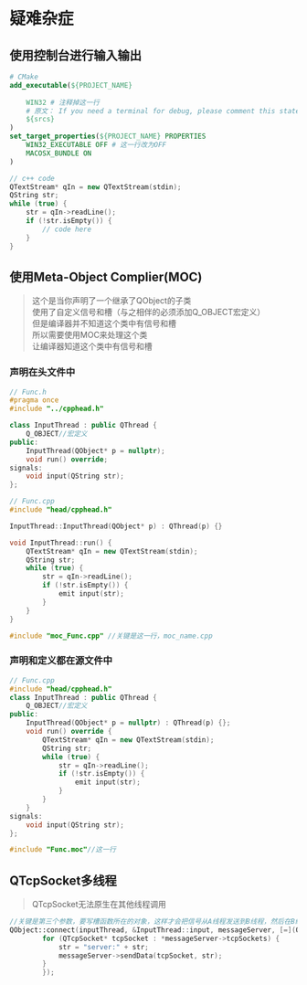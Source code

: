 ---
---

# 疑难杂症

## 使用控制台进行输入输出

```cmake
# CMake
add_executable(${PROJECT_NAME}
    
    WIN32 # 注释掉这一行 
    # 原文： If you need a terminal for debug, please comment this statement 
    ${srcs}
) 
set_target_properties(${PROJECT_NAME} PROPERTIES
    WIN32_EXECUTABLE OFF # 这一行改为OFF
    MACOSX_BUNDLE ON
)
```

```cpp
// c++ code
QTextStream* qIn = new QTextStream(stdin);
QString str;
while (true) {
    str = qIn->readLine();
    if (!str.isEmpty()) {
        // code here
    }
}
```

## 使用Meta-Object Complier(MOC)

>这个是当你声明了一个继承了QObject的子类\
>使用了自定义信号和槽（与之相伴的必须添加Q_OBJECT宏定义）\
>但是编译器并不知道这个类中有信号和槽\
>所以需要使用MOC来处理这个类\
>让编译器知道这个类中有信号和槽

### 声明在头文件中

```cpp
// Func.h
#pragma once 
#include "../cpphead.h"

class InputThread : public QThread {
    Q_OBJECT//宏定义
public:
    InputThread(QObject* p = nullptr);
    void run() override;
signals:
    void input(QString str);
};
```

```cpp
// Func.cpp
#include "head/cpphead.h"

InputThread::InputThread(QObject* p) : QThread(p) {}

void InputThread::run() {
    QTextStream* qIn = new QTextStream(stdin);
    QString str;
    while (true) {
        str = qIn->readLine();
        if (!str.isEmpty()) {
            emit input(str);
        }
    }
}

#include "moc_Func.cpp" //关键是这一行，moc_name.cpp
```

### 声明和定义都在源文件中

```cpp
// Func.cpp
#include "head/cpphead.h"
class InputThread : public QThread {
    Q_OBJECT//宏定义
public:
    InputThread(QObject* p = nullptr) : QThread(p) {};
    void run() override {
        QTextStream* qIn = new QTextStream(stdin);
        QString str;
        while (true) {
            str = qIn->readLine();
            if (!str.isEmpty()) {
                emit input(str);
            }
        }
    }
signals:
    void input(QString str);
};

#include "Func.moc"//这一行
```

## QTcpSocket多线程

>QTcpSocket无法原生在其他线程调用

```cpp
//关键是第三个参数，要写槽函数所在的对象，这样才会把信号从A线程发送到B线程，然后在B线程调用槽函数
QObject::connect(inputThread, &InputThread::input, messageServer, [=](QString str) {
        for (QTcpSocket* tcpSocket : *messageServer->tcpSockets) {
            str = "server:" + str;
            messageServer->sendData(tcpSocket, str);
        }
        });
```
